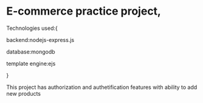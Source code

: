 # E-commerce practice project, 

Technologies used:{

backend:nodejs-express.js

database:mongodb

template engine:ejs

}

This project has authorization and authetification features with ability to add new products
